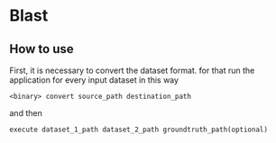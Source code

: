 Blast
=============================

How to use
----------

First, it is necessary to convert the dataset format. for that run the application for every input dataset in this way

```
<binary> convert source_path destination_path
```

and then

```
execute dataset_1_path dataset_2_path groundtruth_path(optional)
````
